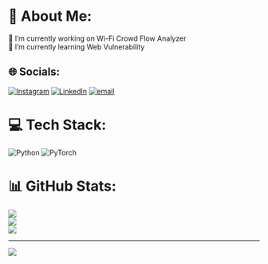 # 💫 About Me:
🔭 I’m currently working on Wi-Fi Crowd Flow Analyzer<br>🌱 I’m currently learning Web Vulnerability


## 🌐 Socials:
[![Instagram](https://img.shields.io/badge/Instagram-%23E4405F.svg?logo=Instagram&logoColor=white)](https://instagram.com/yuggg.ft) [![LinkedIn](https://img.shields.io/badge/LinkedIn-%230077B5.svg?logo=linkedin&logoColor=white)](https://linkedin.com/in/yug-dabgar-5b6b04330) [![email](https://img.shields.io/badge/Email-D14836?logo=gmail&logoColor=white)](mailto:yugdabgar21@gmail.com) 

# 💻 Tech Stack:
![Python](https://img.shields.io/badge/python-3670A0?style=for-the-badge&logo=python&logoColor=ffdd54) ![PyTorch](https://img.shields.io/badge/PyTorch-%23EE4C2C.svg?style=for-the-badge&logo=PyTorch&logoColor=white)
# 📊 GitHub Stats:
![](https://github-readme-stats.vercel.app/api?username=yugdabgar21&theme=dark&hide_border=false&include_all_commits=true&count_private=true)<br/>
![](https://nirzak-streak-stats.vercel.app/?user=yugdabgar21&theme=dark&hide_border=false)<br/>
![](https://github-readme-stats.vercel.app/api/top-langs/?username=yugdabgar21&theme=dark&hide_border=false&include_all_commits=true&count_private=true&layout=compact)

---
[![](https://visitcount.itsvg.in/api?id=yugdabgar21&icon=0&color=0)](https://visitcount.itsvg.in)

<!-- Proudly created with GPRM ( https://gprm.itsvg.in ) -->
